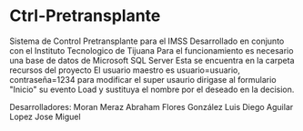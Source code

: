# Ctrl-Pretransplante
Sistema de Control Pretransplante para el IMSS
Desarrollado en conjunto con el Instituto Tecnologico de Tijuana
Para el funcionamiento es necesario una base de datos de Microsoft SQL Server
Esta se encuentra en la carpeta recursos del proyecto
El usuario maestro es usuario=usuario, contraseña=1234
para modificar el super usaurio dirigase al formulario "Inicio" su evento Load 
y sustituya el nombre por el deseado en la decision.

Desarrolladores:
Moran Meraz Abraham
Flores González Luis Diego
Aguilar Lopez Jose Miguel
